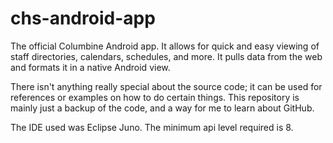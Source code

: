 chs-android-app
===============

The official Columbine Android app. It allows for quick and easy viewing of staff directories, calendars, schedules, and more. It pulls data from the web and formats it in a native Android view.

There isn't anything really special about the source code; it can be used for references or examples on how to do certain things. This repository is mainly just a backup of the code, and a way for me to learn about GitHub.

The IDE used was Eclipse Juno. The minimum api level required is 8.
